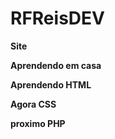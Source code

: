 # RFReisDEV
<b> Site </b>

<b> Aprendendo em casa</b>

<b> Aprendendo HTML</b>

<b> Agora CSS</b>

<b> proximo PHP</b>

